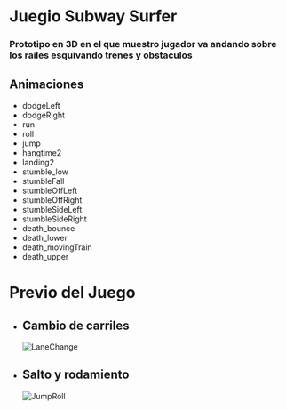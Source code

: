 <h1>Juegio Subway Surfer</h1>
<h3>Prototipo en 3D en el que muestro jugador va andando sobre los railes esquivando trenes y obstaculos</h3>
<h2>Animaciones</h2>
<ul>
  <li>dodgeLeft</li>
  <li>dodgeRight</li>
  <li>run</li>
  <li>roll</li>
  <li>jump</li>
  <li>hangtime2</li>
  <li>landing2</li>
  <li>stumble_low</li>
  <li>stumbleFall</li>
  <li>stumbleOffLeft</li>
  <li>stumbleOffRight</li>
  <li>stumbleSideLeft</li>
  <li>stumbleSideRight</li>
  <li>death_bounce</li>
  <li>death_lower</li>
  <li>death_movingTrain</li>
  <li>death_upper</li>
</ul>
<h1>Previo del Juego</h1>
<ul>
  <li>
    <h2>Cambio de carriles</h2>
    
  ![LaneChange](https://github.com/Microbyt-Konami/SubwaySurfer/assets/167362830/aee49157-cc25-4eb5-bcc9-c2321ea30ff6)
  </li>
  <li>
    <h2>Salto y rodamiento</h2>

  ![JumpRoll](https://github.com/Microbyt-Konami/SubwaySurfer/assets/167362830/af7ab1b7-aea3-4aee-8454-1282fe0f3971)
  </li>
</ul>
